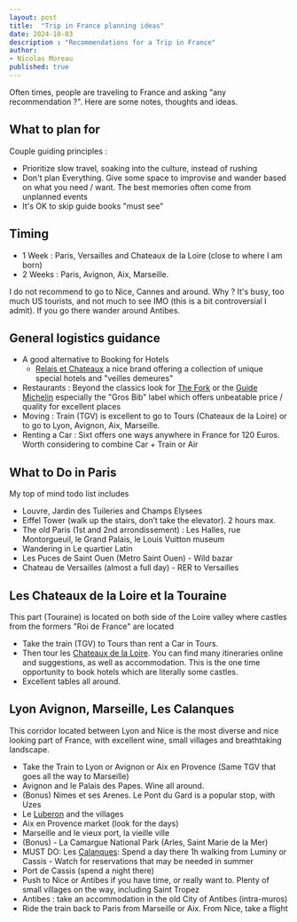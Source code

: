 ```yaml
---
layout: post
title:  "Trip in France planning ideas"
date: 2024-10-03
description : "Recommendations for a Trip in France"
author: 
- Nicolas Moreau
published: true  
---
```

Often times, people are traveling to France and asking "any recommendation ?". 
Here are some notes, thoughts and ideas. 

## What to plan for

Couple guiding principles : 
- Prioritize slow travel, soaking into the culture, instead of rushing
- Don't plan Everything. Give some space to improvise and wander based on what you need / want. The best memories often come from unplanned events
- It's OK to skip guide books "must see"

## Timing
- 1 Week : Paris, Versailles and Chateaux de la Loire (close to where I am born)
- 2 Weeks : Paris, Avignon, Aix, Marseille.

I do not recommend to go to Nice, Cannes and around. Why ? It's busy, too much US tourists, and not much to see IMO (this is a bit controversial I admit). If you go there wander around Antibes.

## General logistics guidance
- A good alternative to Booking for Hotels 
    - [Relais et Chateaux](https://www.relaischateaux.com/us/) a nice brand offering a collection of unique special hotels and "veilles demeures"
- Restaurants : Beyond the classics look for [The Fork](https://Thefork.com) or the [Guide Michelin](https://guide.michelin.com/us/en) especially the "Gros Bib" label which offers unbeatable price / quality for excellent places
- Moving : Train (TGV) is excellent to go to Tours (Chateaux de la Loire) or to go to Lyon, Avignon, Aix, Marseille. 
- Renting a Car : Sixt offers one ways anywhere in France for 120 Euros. Worth considering to combine Car + Train or Air


## What to Do in Paris
My top of mind todo list includes
- Louvre, Jardin des Tuileries and Champs Elysees
- Eiffel Tower (walk up the stairs, don’t take the elevator). 2 hours max.
- The old Paris (1st and 2nd arrondissement) : Les Halles, rue Montorgueuil, le Grand Palais, le Louis Vuitton museum
- Wandering in Le quartier Latin 
- Les Puces de Saint Ouen (Metro Saint Ouen) - Wild bazar 
- Chateau de Versailles (almost a full day) - RER to Versailles

## Les Chateaux de la Loire et la Touraine
This part (Touraine) is located on both side of the Loire valley where castles from the formers "Roi de France" are located
- Take the train (TGV) to Tours than rent a Car in Tours.
- Then tour les [Chateaux de la Loire](https://www.esprit-de-france.com/en/blog/itinerary-discovering-the-chateaux-de-la-loire). You can find many itineraries online and suggestions, as well as accommodation. This is the one time opportunity to book hotels which are literally some castles.
- Excellent tables all around.

## Lyon Avignon, Marseille, Les Calanques
This corridor located between Lyon and Nice is the most diverse and nice looking part of France, with excellent wine, small villages and breathtaking landscape.
- Take the Train to Lyon or Avignon or Aix en Provence (Same TGV that goes all the way to Marseille)
- Avignon and le Palais des Papes. Wine all around.
- (Bonus) Nimes et ses Arenes. Le Pont du Gard is a popular stop, with Uzes
- Le [Luberon](https://www.theluberon.com/villages/) and the villages 
- Aix en Provence market (look for the days)
- Marseille and le vieux port, la vieille ville
- (Bonus) - La Camargue National Park (Arles, Saint Marie de la Mer)
- MUST DO: Les [Calanques](https://www.calanques-parcnational.fr/en): Spend a day there 1h walking from Luminy or Cassis - Watch for reservations that may be needed in summer
- Port de Cassis (spend a night there)
- Push to Nice or Antibes if you have time, or really want to. Plenty of small villages on the way, including Saint Tropez
- Antibes : take an accommodation in the old City of Antibes (intra-muros)
- Ride the train back to Paris from Marseille or Aix. From Nice, take a flight


